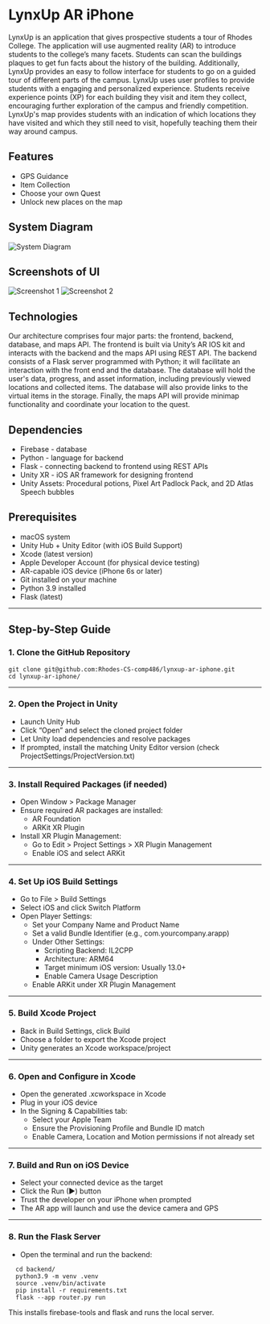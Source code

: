 # LynxUp AR iPhone
LynxUp is an application that gives prospective students a tour of Rhodes College. The application will use augmented reality (AR) to introduce students to the college’s many facets. Students can scan the buildings plaques to get fun facts about the history of the building. Additionally, LynxUp provides an easy to follow interface for students to go on a guided tour of different parts of the campus. LynxUp uses user profiles to provide students with a engaging and personalized experience. Students receive experience points (XP) for each building they visit and item they collect, encouraging further exploration of the campus and friendly competition. LynxUp's map provides students with an indication of which locations they have visited and which they still need to visit, hopefully teaching them their way around campus.


## Features
 -  GPS Guidance
 - Item Collection
 - Choose your own Quest
 - Unlock new places on the map


## System Diagram
![System Diagram](assets/diagram.png)

## Screenshots of UI
![Screenshot 1](assets/screenshot_1.png)
![Screenshot 2](assets/screenshot_2.png)

## Technologies
Our architecture comprises four major parts: the frontend, backend, database, and maps API. The frontend is built via Unity’s AR IOS kit and interacts with the backend and the maps API using REST API. The backend consists of a Flask server programmed with Python; it will facilitate an interaction with the front end and the database. The database will hold the user's data, progress, and asset information, including previously viewed locations and collected items. The database will also provide links to the virtual items in the storage. Finally, the maps API will provide minimap functionality and coordinate your location to the quest.

## Dependencies
- Firebase - database
- Python - language for backend
- Flask - connecting backend to frontend using REST APIs
- Unity XR - iOS AR framework for designing frontend
- Unity Assets: Procedural potions, Pixel Art Padlock Pack, and 2D Atlas Speech bubbles


## Prerequisites
- macOS system  
- Unity Hub + Unity Editor (with iOS Build Support)  
- Xcode (latest version)  
- Apple Developer Account (for physical device testing)  
- AR-capable iOS device (iPhone 6s or later)  
- Git installed on your machine  
- Python 3.9 installed  
- Flask (latest)  

---

## Step-by-Step Guide

### 1. Clone the GitHub Repository
```
git clone git@github.com:Rhodes-CS-comp486/lynxup-ar-iphone.git  
cd lynxup-ar-iphone/
```
---

### 2. Open the Project in Unity
- Launch Unity Hub  
- Click “Open” and select the cloned project folder  
- Let Unity load dependencies and resolve packages  
- If prompted, install the matching Unity Editor version (check ProjectSettings/ProjectVersion.txt)

---

### 3. Install Required Packages (if needed)
- Open Window > Package Manager  
- Ensure required AR packages are installed:  
  - AR Foundation  
  - ARKit XR Plugin  
- Install XR Plugin Management:  
  - Go to Edit > Project Settings > XR Plugin Management  
  - Enable iOS and select ARKit

---

### 4. Set Up iOS Build Settings
- Go to File > Build Settings  
- Select iOS and click Switch Platform  
- Open Player Settings:  
  - Set your Company Name and Product Name  
  - Set a valid Bundle Identifier (e.g., com.yourcompany.arapp)  
  - Under Other Settings:  
    - Scripting Backend: IL2CPP  
    - Architecture: ARM64  
    - Target minimum iOS version: Usually 13.0+  
    - Enable Camera Usage Description  
  - Enable ARKit under XR Plugin Management

---

### 5. Build Xcode Project
- Back in Build Settings, click Build  
- Choose a folder to export the Xcode project  
- Unity generates an Xcode workspace/project

---

### 6. Open and Configure in Xcode
- Open the generated .xcworkspace in Xcode  
- Plug in your iOS device  
- In the Signing & Capabilities tab:  
  - Select your Apple Team  
  - Ensure the Provisioning Profile and Bundle ID match  
  - Enable Camera, Location and Motion permissions if not already set

---

### 7. Build and Run on iOS Device
- Select your connected device as the target  
- Click the Run (▶) button  
- Trust the developer on your iPhone when prompted  
- The AR app will launch and use the device camera and GPS

---

### 8. Run the Flask Server
- Open the terminal and run the backend:
```
  cd backend/  
  python3.9 -m venv .venv  
  source .venv/bin/activate  
  pip install -r requirements.txt  
  flask --app router.py run  
```

This installs firebase-tools and flask and runs the local server.
